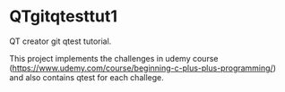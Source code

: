 # QTgitqtesttut1

QT creator git qtest tutorial.

This project implements the challenges in udemy course (https://www.udemy.com/course/beginning-c-plus-plus-programming/) and also contains qtest for each challege.
